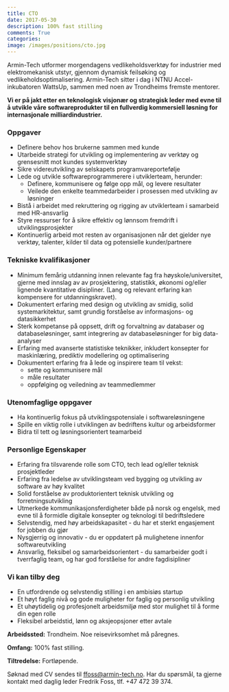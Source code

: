 ```yaml
---
title: CTO
date: 2017-05-30
description: 100% fast stilling 
comments: True
categories:
image: /images/positions/cto.jpg
---
```

Armin-Tech utformer morgendagens vedlikeholdsverktøy for industrier med elektromekanisk utstyr, gjennom dynamisk feilsøking og vedlikeholdsoptimalisering. Armin-Tech sitter i dag i NTNU Accel-inkubatoren WattsUp, sammen med noen av Trondheims fremste mentorer.

**Vi er på jakt etter en teknologisk visjonær og strategisk leder med evne til å utvikle våre softwareprodukter til en fullverdig kommersiell løsning for internasjonale milliardindustrier.**

### Oppgaver
- Definere behov hos brukerne sammen med kunde 
- Utarbeide strategi for utvikling og implementering av verktøy og grensesnitt mot kundes systemverktøy
- Sikre videreutvikling av selskapets programvareportefølje
- Lede og utvikle softwareprogrammerere i utviklerteam, herunder:
  - Definere, kommunisere og følge opp mål, og levere resultater
  - Veilede den enkelte teammedarbeider i prosessen med utvikling av løsninger
- Bistå i arbeidet med rekruttering og rigging av utviklerteam i samarbeid med HR-ansvarlig
- Styre ressurser for å sikre effektiv og lønnsom fremdrift i utviklingsprosjekter
- Kontinuerlig arbeid mot resten av organisasjonen når det gjelder nye verktøy, talenter, kilder til data og potensielle kunder/partnere

### Tekniske kvalifikasjoner
- Minimum femårig utdanning innen relevante fag fra høyskole/universitet, gjerne med innslag av av prosjektering, statistikk, økonomi og/eller lignende kvantitative disipliner. (Lang og relevant erfaring kan kompensere for utdanningskravet).
- Dokumentert erfaring med design og utvikling av smidig, solid systemarkitektur, samt grundig forståelse av informasjons- og datasikkerhet
- Sterk kompetanse på oppsett, drift og forvaltning av databaser og databaseløsninger, samt integrering av databaseløsninger for big data-analyser
- Erfaring med avanserte statistiske teknikker, inkludert konsepter for maskinlæring, prediktiv modellering og optimalisering
- Dokumentert erfaring fra å lede og inspirere team til vekst:
  - sette og kommunisere mål
  - måle resultater
  - oppfølging og veiledning av teammedlemmer 

### Utenomfaglige oppgaver
- Ha kontinuerlig fokus på utviklingspotensiale i softwareløsningene
- Spille en viktig rolle i utviklingen av bedriftens kultur og arbeidsformer
- Bidra til tett og løsningsorientert teamarbeid

### Personlige Egenskaper
- Erfaring fra tilsvarende rolle som CTO, tech lead og/eller teknisk prosjektleder
- Erfaring fra ledelse av utviklingsteam ved bygging og utvikling av software av høy kvalitet
- Solid forståelse av produktorientert teknisk utvikling og forretningsutvikling
- Utmerkede kommunikasjonsferdigheter både på norsk og engelsk, med evne til å formidle digitale konsepter og teknologi til bedriftsledere
- Selvstendig, med høy arbeidskapasitet - du har et sterkt engasjement for jobben du gjør
- Nysgjerrig og innovativ - du er oppdatert på mulighetene innenfor softwareutvikling
- Ansvarlig, fleksibel og samarbeidsorientert - du samarbeider godt i tverrfaglig team, og har god forståelse for andre fagdisipliner

### Vi kan tilby deg
- En utfordrende og selvstendig stilling i en ambisiøs startup
- Et høyt faglig nivå og gode muligheter for faglig og personlig utvikling
- Et uhøytidelig og profesjonelt arbeidsmiljø med stor mulighet til å forme din egen rolle
- Fleksibel arbeidstid, lønn og aksjeopsjoner etter avtale

**Arbeidssted:** Trondheim. Noe reisevirksomhet må påregnes.

**Omfang:** 100% fast stilling.

**Tiltredelse:** Fortløpende.
 
Søknad med CV sendes til ffoss@armin-tech.no.
Har du spørsmål, ta gjerne kontakt med daglig leder Fredrik Foss, tlf. +47 472 39 374.
